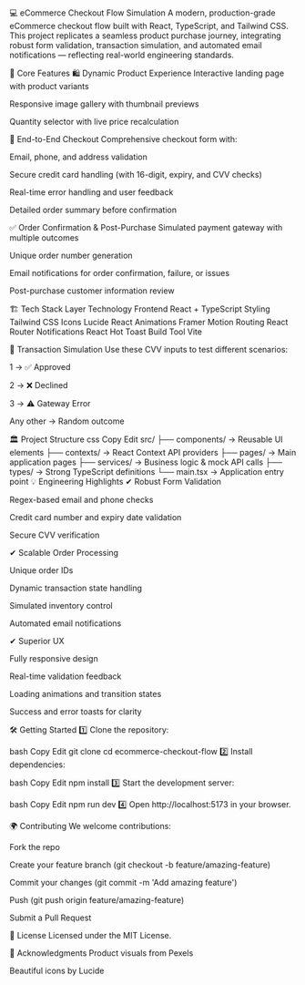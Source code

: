 💻 eCommerce Checkout Flow Simulation
A modern, production-grade eCommerce checkout flow built with React, TypeScript, and Tailwind CSS. This project replicates a seamless product purchase journey, integrating robust form validation, transaction simulation, and automated email notifications — reflecting real-world engineering standards.



🚀 Core Features
🛍️ Dynamic Product Experience
Interactive landing page with product variants

Responsive image gallery with thumbnail previews

Quantity selector with live price recalculation

🛒 End-to-End Checkout
Comprehensive checkout form with:

Email, phone, and address validation

Secure credit card handling (with 16-digit, expiry, and CVV checks)

Real-time error handling and user feedback

Detailed order summary before confirmation

✅ Order Confirmation & Post-Purchase
Simulated payment gateway with multiple outcomes

Unique order number generation

Email notifications for order confirmation, failure, or issues

Post-purchase customer information review

🏗 Tech Stack
Layer	Technology
Frontend	React + TypeScript
Styling	Tailwind CSS
Icons	Lucide React
Animations	Framer Motion
Routing	React Router
Notifications	React Hot Toast
Build Tool	Vite

🔄 Transaction Simulation
Use these CVV inputs to test different scenarios:

1 → ✅ Approved

2 → ❌ Declined

3 → ⚠️ Gateway Error

Any other → Random outcome

🏛 Project Structure
css
Copy
Edit
src/
├── components/    → Reusable UI elements
├── contexts/      → React Context API providers
├── pages/         → Main application pages
├── services/      → Business logic & mock API calls
├── types/         → Strong TypeScript definitions
└── main.tsx       → Application entry point
💡 Engineering Highlights
✔ Robust Form Validation

Regex-based email and phone checks

Credit card number and expiry date validation

Secure CVV verification

✔ Scalable Order Processing

Unique order IDs

Dynamic transaction state handling

Simulated inventory control

Automated email notifications

✔ Superior UX

Fully responsive design

Real-time validation feedback

Loading animations and transition states

Success and error toasts for clarity

🛠 Getting Started
1️⃣ Clone the repository:

bash
Copy
Edit
git clone <repository-url>
cd ecommerce-checkout-flow
2️⃣ Install dependencies:

bash
Copy
Edit
npm install
3️⃣ Start the development server:

bash
Copy
Edit
npm run dev
4️⃣ Open http://localhost:5173 in your browser.

🌍 Contributing
We welcome contributions:

Fork the repo

Create your feature branch (git checkout -b feature/amazing-feature)

Commit your changes (git commit -m 'Add amazing feature')

Push (git push origin feature/amazing-feature)

Submit a Pull Request

📄 License
Licensed under the MIT License.

🙏 Acknowledgments
Product visuals from Pexels

Beautiful icons by Lucide

